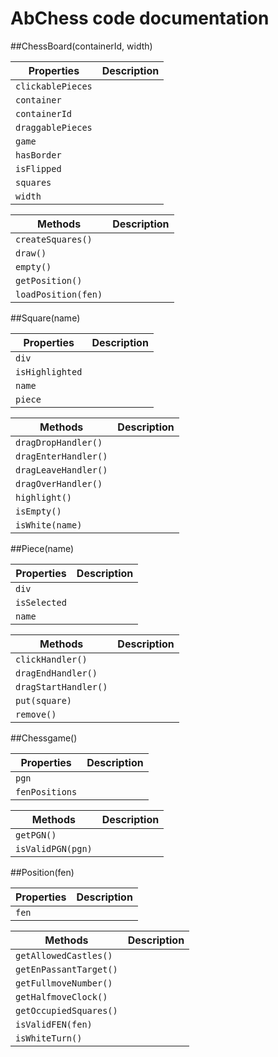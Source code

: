 # AbChess code documentation


##ChessBoard(containerId, width)

| Properties | Description |
|------------|-------------|
|`clickablePieces`| 
|`container`
|`containerId`
|`draggablePieces`
|`game`
|`hasBorder`
|`isFlipped`
|`squares`
|`width`

| Methods | Description |
|------------|-------------|
|`createSquares()`|
|`draw()`|
|`empty()`|
|`getPosition()`|
|`loadPosition(fen)`|


##Square(name)

| Properties | Description |
|------------|-------------|
|`div`
|`isHighlighted`
|`name`
|`piece`

| Methods | Description |
|------------|-------------|
|`dragDropHandler()`
|`dragEnterHandler()`
|`dragLeaveHandler()`
|`dragOverHandler()`
|`highlight()`
|`isEmpty()`
|`isWhite(name)`


##Piece(name)

| Properties | Description |
|------------|-------------|
|`div`
|`isSelected`
|`name`

| Methods | Description |
|------------|-------------|
|`clickHandler()`
|`dragEndHandler()`
|`dragStartHandler()`
|`put(square)`
|`remove()`


##Chessgame()

| Properties | Description |
|------------|-------------|
|`pgn`
|`fenPositions`

| Methods | Description |
|------------|-------------|
|`getPGN()`
|`isValidPGN(pgn)`


##Position(fen)

| Properties | Description |
|------------|----
|`fen`

| Methods  | Description |
|------------|-------------|
|`getAllowedCastles()`
|`getEnPassantTarget()`
|`getFullmoveNumber()`
|`getHalfmoveClock()`
|`getOccupiedSquares()`
|`isValidFEN(fen)`
|`isWhiteTurn()`
